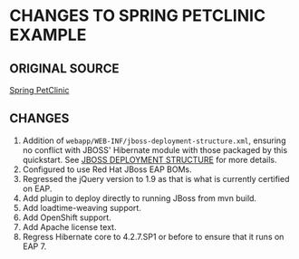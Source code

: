CHANGES TO SPRING PETCLINIC EXAMPLE
===================================

ORIGINAL SOURCE
---------------
[Spring PetClinic](<https://github.com/SpringSource/spring-petclinic>)

CHANGES
-------

1. Addition of `webapp/WEB-INF/jboss-deployment-structure.xml`, ensuring no conflict with JBOSS' Hibernate module with 
those packaged by this quickstart. See [JBOSS DEPLOYMENT STRUCTURE](<https://docs.jboss.org/author/display/AS7/Class+Loading+in+AS7#ClassLoadinginAS7-JBossDeploymentStructureFile>) for more details.
2. Configured to use Red Hat JBoss EAP BOMs.
3. Regressed the jQuery version to 1.9 as that is what is currently certified on EAP.
4. Add plugin to deploy directly to running JBoss from mvn build.
5. Add loadtime-weaving support.
6. Add OpenShift support.
7. Add Apache license text.
8. Regress Hibernate core to 4.2.7.SP1 or before to ensure that it runs on EAP 7.

